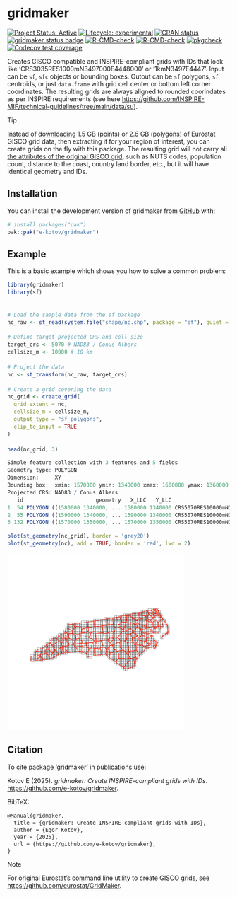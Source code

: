 

<!-- README.md is generated from README.Rmd. Please edit that file -->

# gridmaker

<!-- badges: start -->

[![Project Status:
Active](https://www.repostatus.org/badges/latest/active.svg)](https://www.repostatus.org/#active)
[![Lifecycle:
experimental](https://img.shields.io/badge/lifecycle-experimental-orange.svg)](https://lifecycle.r-lib.org/articles/stages.html#experimental)
[![CRAN
status](https://www.r-pkg.org/badges/version/gridmaker)](https://CRAN.R-project.org/package=gridmaker)
[![gridmaker status
badge](https://e-kotov.r-universe.dev/gridmaker/badges/version)](https://e-kotov.r-universe.dev/gridmaker)
[![R-CMD-check](https://github.com/e-kotov/gridmaker/actions/workflows/R-CMD-check.yaml/badge.svg)](https://github.com/e-kotov/gridmaker/actions/workflows/R-CMD-check.yaml)
[![R-CMD-check](https://github.com/e-kotov/gridmaker/actions/workflows/R-CMD-check.yaml/badge.svg)](https://github.com/e-kotov/gridmaker/actions/workflows/R-CMD-check.yaml)
[![pkgcheck](https://github.com/e-kotov/gridmaker/workflows/pkgcheck/badge.svg)](https://github.com/e-kotov/gridmaker/actions?query=workflow%3Apkgcheck)
[![Codecov test
coverage](https://codecov.io/gh/e-kotov/gridmaker/graph/badge.svg)](https://app.codecov.io/gh/e-kotov/gridmaker)
<!-- badges: end -->

Creates GISCO compatible and INSPIRE-compliant grids with IDs that look
like ‘CRS3035RES1000mN3497000E4448000’ or ‘1kmN3497E4447’. Input can be
`sf`, `sfc` objects or bounding boxes. Outout can be `sf` polygons, `sf`
centroids, or just `data.frame` with grid cell center or bottom left
corner coordinates. The resulting grids are always aligned to rounded
coorindates as per INSPIRE requirements (see here
<https://github.com/INSPIRE-MIF/technical-guidelines/tree/main/data/su>).

> [!TIP]
>
> Instead of
> [downloading](https://ec.europa.eu/eurostat/web/gisco/geodata/grids)
> 1.5 GB (points) or 2.6 GB (polygons) of Eurostat GISCO grid data, then
> extracting it for your region of interest, you can create grids on the
> fly with this package. The resulting grid will not carry all [the
> attributes of the original GISCO
> grid](https://gisco-services.ec.europa.eu/grid/GISCO_grid_metadata.pdf),
> such as NUTS codes, population count, distance to the coast, country
> land border, etc., but it will have identical geometry and IDs.

## Installation

You can install the development version of gridmaker from
[GitHub](https://github.com/e-kotov/gridmaker) with:

``` r
# install.packages("pak")
pak::pak("e-kotov/gridmaker")
```

## Example

This is a basic example which shows you how to solve a common problem:

``` r
library(gridmaker)
library(sf)


# Load the sample data from the sf package
nc_raw <- st_read(system.file("shape/nc.shp", package = "sf"), quiet = TRUE)

# Define target projected CRS and cell size
target_crs <- 5070 # NAD83 / Conus Albers
cellsize_m <- 10000 # 10 km

# Project the data
nc <- st_transform(nc_raw, target_crs)

# Create a grid covering the data
nc_grid <- create_grid(
  grid_extent = nc,
  cellsize_m = cellsize_m,
  output_type = "sf_polygons",
  clip_to_input = TRUE
)

head(nc_grid, 3)
```

``` r
Simple feature collection with 3 features and 5 fields
Geometry type: POLYGON
Dimension:     XY
Bounding box:  xmin: 1570000 ymin: 1340000 xmax: 1600000 ymax: 1360000
Projected CRS: NAD83 / Conus Albers
   id                       geometry   X_LLC   Y_LLC                      GRD_ID_LONG GRD_ID_SHORT
1  54 POLYGON ((1580000 1340000, ... 1580000 1340000 CRS5070RES10000mN1340000E1580000 10kmN134E158
2  55 POLYGON ((1590000 1340000, ... 1590000 1340000 CRS5070RES10000mN1340000E1590000 10kmN134E159
3 132 POLYGON ((1570000 1350000, ... 1570000 1350000 CRS5070RES10000mN1350000E1570000 10kmN135E157
```

``` r
plot(st_geometry(nc_grid), border = 'grey20')
plot(st_geometry(nc), add = TRUE, border = 'red', lwd = 2)
```

<img src="man/figures/us-grid.png" width="400"
alt="10km grid for North Carolina" />

## Citation

To cite package ‘gridmaker’ in publications use:

Kotov E (2025). *gridmaker: Create INSPIRE-compliant grids with IDs*.
<https://github.com/e-kotov/gridmaker>.

BibTeX:

    @Manual{gridmaker,
      title = {gridmaker: Create INSPIRE-compliant grids with IDs},
      author = {Egor Kotov},
      year = {2025},
      url = {https://github.com/e-kotov/gridmaker},
    }

> [!NOTE]
>
> For original Eurostat’s command line utility to create GISCO grids,
> see <https://github.com/eurostat/GridMaker>.
